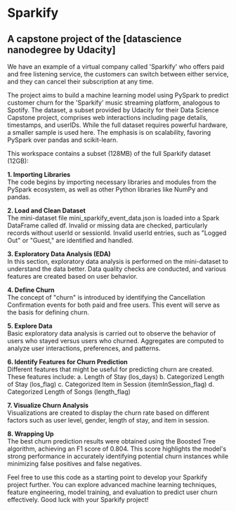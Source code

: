 # Sparkify
## A capstone project of the [datascience nanodegree by Udacity]

We have an example of a virtual company called 'Sparkify' who offers paid and free listening service, the customers can switch between either service, and they can cancel their subscription at any time.

The project aims to build a machine learning model using PySpark to predict customer churn for the 'Sparkify' music streaming platform, analogous to Spotify. The dataset, a subset provided by Udacity for their Data Science Capstone project, comprises web interactions including page details, timestamps, and userIDs. While the full dataset requires powerful hardware, a smaller sample is used here. The emphasis is on scalability, favoring PySpark over pandas and scikit-learn.

This workspace contains a subset (128MB) of the full Sparkify dataset (12GB):

<b>1. Importing Libraries</b><br>
The code begins by importing necessary libraries and modules from the PySpark ecosystem, as well as other Python libraries like NumPy and pandas.

<b>2. Load and Clean Dataset</b><br>
The mini-dataset file mini_sparkify_event_data.json is loaded into a Spark DataFrame called df. Invalid or missing data are checked, particularly records without userId or sessionId. Invalid userId entries, such as "Logged Out" or "Guest," are identified and handled.

<b>3. Exploratory Data Analysis (EDA)</b><br>
In this section, exploratory data analysis is performed on the mini-dataset to understand the data better. Data quality checks are conducted, and various features are created based on user behavior.

<b>4. Define Churn</b><br>
The concept of "churn" is introduced by identifying the Cancellation Confirmation events for both paid and free users. This event will serve as the basis for defining churn.

<b>5. Explore Data</b><br>
Basic exploratory data analysis is carried out to observe the behavior of users who stayed versus users who churned. Aggregates are computed to analyze user interactions, preferences, and patterns.

<b>6. Identify Features for Churn Prediction</b><br>
Different features that might be useful for predicting churn are created. These features include:
a. Length of Stay (los_days)
b. Categorized Length of Stay (los_flag)
c. Categorized Item in Session (itemInSession_flag)
d. Categorized Length of Songs (length_flag)

<b>7. Visualize Churn Analysis</b><br>
Visualizations are created to display the churn rate based on different factors such as user level, gender, length of stay, and item in session.

<b>8. Wrapping Up</b><br>
The best churn prediction results were obtained using the Boosted Tree algorithm, achieving an F1 score of 0.804. This score highlights the model's strong performance in accurately identifying potential churn instances while minimizing false positives and false negatives.

Feel free to use this code as a starting point to develop your Sparkify project further. You can explore advanced machine learning techniques, feature engineering, model training, and evaluation to predict user churn effectively. Good luck with your Sparkify project!
